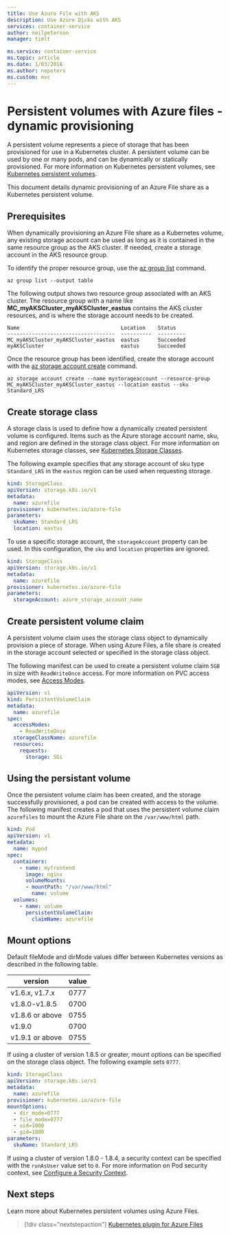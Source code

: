 ```yaml
---
title: Use Azure File with AKS
description: Use Azure Disks with AKS
services: container-service
author: neilpeterson
manager: timlt

ms.service: container-service
ms.topic: article
ms.date: 1/03/2018
ms.author: nepeters
ms.custom: mvc
---
```


# Persistent volumes with Azure files - dynamic provisioning

A persistent volume represents a piece of storage that has been provisioned for use in a Kubernetes cluster. A persistent volume can be used by one or many pods, and can be dynamically or statically provisioned. For more information on Kubernetes persistent volumes, see [Kubernetes persistent volumes][kubernetes-volumes].

This document details dynamic provisioning  of an Azure File share as a Kubernetes persistent volume. 

## Prerequisites

When dynamically provisioning an Azure File share as a Kubernetes volume, any existing storage account can be used as long as it is contained in the same resource group as the AKS cluster. If needed, create a storage account in the AKS resource group. 

To identify the proper resource group, use the [az group list][az-group-list] command.

```azurecli-interactive
az group list --output table
```

The following output shows two resource group associated with an AKS cluster. The resource group with a name like **MC_myAKSCluster_myAKSCluster_eastus** contains the AKS cluster resources, and is where the storage account needs to be created. 

```
Name                                 Location    Status
-----------------------------------  ----------  ---------
MC_myAKSCluster_myAKSCluster_eastus  eastus      Succeeded
myAKSCluster                         eastus      Succeeded
```

Once the resource group has been identified, create the storage account with the [az storage account create][az-storage-account-create] command.

```azurecli-interactive
az storage account create --name mystorageaccount --resource-group MC_myAKSCluster_myAKSCluster_eastus --location eastus --sku Standard_LRS
```

## Create storage class

A storage class is used to define how a dynamically created persistent volume is configured. Items such as the Azure storage account name, sku, and region are defined in the storage class object. For more information on Kubernetes storage classes, see [Kubernetes Storage Classes][kubernetes-storage-classes].

The following example specifies that any storage account of sku type `Standard_LRS` in the `eastus` region can be used when requesting storage. 

```yaml
kind: StorageClass
apiVersion: storage.k8s.io/v1
metadata:
  name: azurefile
provisioner: kubernetes.io/azure-file
parameters:
  skuName: Standard_LRS
  location: eastus
```

To use a specific storage account, the `storageAccount` property can be used. In this configuration, the `sku` and `location` properties are ignored.

```yaml
kind: StorageClass
apiVersion: storage.k8s.io/v1
metadata:
  name: azurefile
provisioner: kubernetes.io/azure-file
parameters:
  storageAccount: azure_storage_account_name
```

## Create persistent volume claim

A persistent volume claim uses the storage class object to dynamically provision a piece of storage. When using Azure Files, a file share is created in the storage account selected or specified in the storage class object.

The following manifest can be used to create a persistent volume claim `5GB` in size with `ReadWriteOnce` access. For more information on PVC access modes, see [Access Modes][access-modes].

```yaml
apiVersion: v1
kind: PersistentVolumeClaim
metadata:
  name: azurefile
spec:
  accessModes:
    - ReadWriteOnce
  storageClassName: azurefile
  resources:
    requests:
      storage: 5Gi
```

## Using the persistant volume

Once the persistent volume claim has been created, and the storage successfully provisioned, a pod can be created with access to the volume. The following manifest creates a pod that uses the persistent volume claim `azurefiles` to mount the Azure File share on the `/var/www/html` path. 

```yaml
kind: Pod
apiVersion: v1
metadata:
  name: mypod
spec:
  containers:
    - name: myfrontend
      image: nginx
      volumeMounts:
      - mountPath: "/var/www/html"
        name: volume
  volumes:
    - name: volume
      persistentVolumeClaim:
        claimName: azurefile
```

## Mount options

Default fileMode and dirMode values differ between Kubernetes versions as described in the following table. 

| version | value |
| ---- | ---- |
| v1.6.x, v1.7.x | 0777 |
| v1.8.0-v1.8.5 | 0700 |
| v1.8.6 or above | 0755 |
| v1.9.0 | 0700 |
| v1.9.1 or above | 0755 |

If using a cluster of version 1.8.5 or greater, mount options can be specified on the storage class object. The following example sets `0777`. 

```yaml
kind: StorageClass
apiVersion: storage.k8s.io/v1
metadata:
  name: azurefile
provisioner: kubernetes.io/azure-file
mountOptions:
  - dir_mode=0777
  - file_mode=0777
  - uid=1000
  - gid=1000
parameters:
  skuName: Standard_LRS
```

If using a cluster of version 1.8.0 - 1.8.4, a security context can be specified with the `runAsUser` value set to `0`. For more information on Pod security context, see [Configure a Security Context][kubernetes-security-context].

## Next steps

Learn more about Kubernetes persistent volumes using Azure Files.

> [!div class="nextstepaction"]
> [Kubernetes plugin for Azure Files][kubernetes-files]

<!-- LINKS - external -->
[access-modes]: https://kubernetes.io/docs/concepts/storage/persistent-volumes/#access-modes
[kubectl-create]: https://kubernetes.io/docs/user-guide/kubectl/v1.8/#create
[kubernetes-files]: https://github.com/kubernetes/examples/blob/master/staging/volumes/azure_file/README.md
[kubernetes-secret]: https://kubernetes.io/docs/concepts/configuration/secret/
[kubernetes-security-context]: https://kubernetes.io/docs/tasks/configure-pod-container/security-context/
[kubernetes-storage-classes]: https://kubernetes.io/docs/concepts/storage/storage-classes/
[kubernetes-volumes]: https://kubernetes.io/docs/concepts/storage/persistent-volumes/

<!-- LINKS - internal -->
[az-group-create]: /cli/azure/group#az_group_create
[az-group-list]: /cli/azure/group#az_group_list
[az-storage-account-create]: /cli/azure/storage/account#az_storage_account_create
[az-storage-create]: /cli/azure/storage/account#az_storage_account_create
[az-storage-key-list]: /cli/azure/storage/account/keys#az_storage_account_keys_list
[az-storage-share-create]: /cli/azure/storage/share#az_storage_share_create